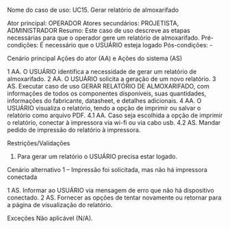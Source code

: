 Nome do caso de uso: UC15. Gerar relatório de almoxarifado

Ator principal: OPERADOR
Atores secundários: PROJETISTA, ADMINISTRADOR
Resumo: Este caso de uso descreve as etapas necessárias para que o operador gere um relatório de almoxarifado.
Pré-condições: É necessário que o USUÁRIO esteja logado
Pós-condições: -

Cenário principal
Ações do ator (AA) e Ações do sistema (AS)

1 AA. O USUÁRIO identifica a necessidade de gerar um relatório de almoxarifado.
2 AA. O USUÁRIO solicita a geração de um novo relatório.
3 AS. Executar caso de uso GERAR RELATÓRIO DE ALMOXARIFADO, com informações de todos os componentes disponíveis, suas quantidades, informações do fabricante, datasheet, e detalhes adicionais.
4 AA. O USUÁRIO visualiza o relatório, tendo a opção de imprimir ou salvar o relatório como arquivo PDF.
4.1 AA. Caso seja escolhida a opção de imprimir o relatório, conectar à impressora via wi-fi ou via cabo usb.
          4.2 AS. Mandar pedido de impressão do relatório à impressora.  

Restrições/Validações

1. Para gerar um relatório o USUÁRIO precisa estar logado.


Cenário alternativo 1 – Impressão foi solicitada, mas não há impressora conectada

1 AS. Informar ao USUÁRIO via mensagem de erro que não há dispositivo conectado.
2 AS. Fornecer as opções de tentar novamente ou retornar para a página de visualização do relatório.

Exceções
Não aplicável (N/A).
